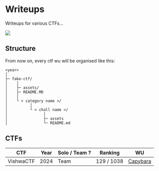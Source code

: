# Writeups

Writeups for various CTFs...

![](https://www.icegif.com/wp-content/uploads/2023/05/icegif-794.gif)


## Structure

From now on, every ctf wu will be organised like this:

```shell
<year>
│
├─ fake-ctf/
│    │ 
│    ├─ assets/
│    ├─ README.MD
│    │ 
│    └ < category name >/
│          │
│          └ < chall name >/
│                │
│                ├─ assets
│                └─ README.md
```

## CTFs

CTF | Year | Solo / Team ? | Ranking | WU |
-- | -- | -- | -- | --
VishwaCTF | 2024 | Team | 129 / 1038 | [Capybara](2024/vishwactf/)|

